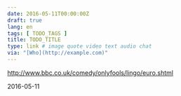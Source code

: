```yaml
---
date: 2016-05-11T00:00:00Z
draft: true
lang: en
tags: [ TODO_TAGS ]
title: TODO_TITLE
type: link # image quote video text audio chat
via: "[Who](http://example.com)"
---
```


<http://www.bbc.co.uk/comedy/onlyfools/lingo/euro.shtml>

2016-05-11

